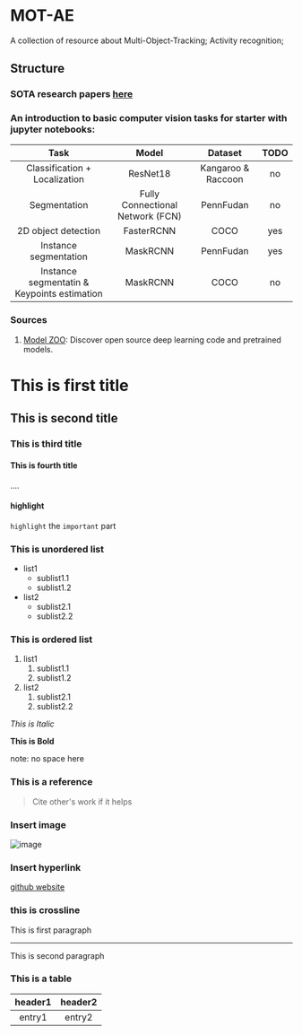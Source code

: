 # MOT-AE
A collection of resource about Multi-Object-Tracking; Activity recognition;

## Structure
### SOTA research papers [here](https://github.com/wantsu/MOT-AE/tree/master/SOTA%20Reseach%20Papers)

### An introduction to basic computer vision tasks for starter with jupyter notebooks:
|     Task     |  Model | Dataset |  TODO |
|:------------:| :----: | :------:| :----:|
| Classification + Localization | ResNet18 | Kangaroo & Raccoon| no |
| Segmentation | Fully Connectional Network (FCN) | PennFudan | no |
| 2D object detection | FasterRCNN | COCO | yes |
| Instance segmentation | MaskRCNN | PennFudan | yes |
| Instance segmentatin & Keypoints estimation | MaskRCNN | COCO | no |

### Sources
1. [Model ZOO](https://modelzoo.co/): Discover open source deep learning code and pretrained models.

# This is first title

## This is second title

### This is third title

#### This is fourth title
....

#### highlight
`highlight` the `important` part


### This is unordered list
- list1
    - sublist1.1
    - sublist1.2
- list2
    - sublist2.1
    - sublist2.2
    
### This is ordered list
1. list1
    1. sublist1.1
    2. sublist1.2
2. list2
    1. sublist2.1
    2. sublist2.2
  
*This is Italic*

**This is Bold**

note: no space here


### This is a reference    

> Cite other's work if it helps


### Insert image
![image](https://timgsa.baidu.com/timg?image&quality=80&size=b9999_10000&sec=1601396295301&di=e9dac713622b99a7f89c9f51bba1ac08&imgtype=0&src=http%3A%2F%2Fimg1.cache.netease.com%2Ftech%2F2015%2F6%2F16%2F2015061609482114e9a_550.png)

### Insert hyperlink
[github website](https://github.com/)


### this is crossline
This is first paragraph
***
This is second paragraph


### This is a table
| header1 | header2 |
| :--: | :--: |
| entry1 | entry2|

